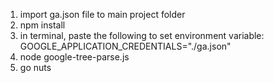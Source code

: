 1) import ga.json file to main project folder
2) npm install
3) in terminal, paste the following to set environment variable:
      GOOGLE_APPLICATION_CREDENTIALS="./ga.json"
4) node google-tree-parse.js
5) go nuts

